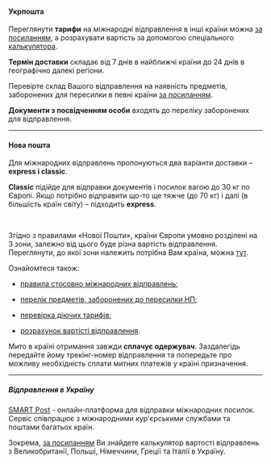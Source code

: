 
#### Укрпошта

Переглянути **тарифи** на міжнародні відправлення в інші країни можна [за посиланням](https://www.ukrposhta.ua/ua/taryfy), а розрахувати вартість за допомогою спеціального [калькулятора](https://calc.ukrposhta.ua/international-calculator).

**Термін доставки** складає від 7 днів в найближчі країни до 24 днів в географічно далекі регіони.

<section type="danger">

Перевірте склад Вашого відправлення на наявність предметів, заборонених для пересилки в певні країни [за посиланням](https://www.ukrposhta.ua/ua/zaboroneni-predmety).

**Документи з посвідченням особи** входять до переліку заборонених для відправлення.
</section>

***

#### Нова пошта

Для міжнародних відправлень пропонуються два варіанти доставки – **express і classic**. 

<section>

**Classic** підійде для відправки документів і посилок вагою до 30 кг по Європі. Якщо потрібно відправити що-то ще тяжче (до 70 кг) і далі (в більшість країн світу) – підходить **express**.
</section>

</br>

Згідно з правилами «Нової Пошти», країни Європи умовно розділені на 3 зони, залежно від цього буде різна вартість відправлення.
Переглянути, до якої зони належить потрібна Вам країна, можна [тут](https://novaposhta.ua/tarify_md).


Ознайомтеся також:

- [правила стосовно міжнародних відправлень](https://novaposhta.ua/uploads/misc/doc/Nova_Poshta_International_Terms_of_Service.pdf);

- [перелік предметів, заборонених до пересилки НП](https://novaposhta.ua/uploads/misc/doc/forbidden_goods_uk.pdf);

- [перевірка діючих тарифів](https://static.novaposhta.ua/sitecard/misc/doc/global_delivery_for_private.pdf);

- [розрахунок вартісті відправлення](https://novaposhta.ua/calculatorinternational).

<section type="warning" title="Зверніть увагу">

Мито в країні отримання завжди **сплачує одержувач**. Заздалегідь передайте йому трекінг-номер відправлення та попередьте про можливу необхідність сплати митних платежів у країні призначення.

</section>


***

##### Відправлення в Україну

[SMART Post](https://smartpost.global/ua) - онлайн-платформа для відправки міжнародних посилок. Cервіс співпрацює з міжнародними кур'єрськими службами та поштами багатьох країн.

Зокрема, [за посиланням](https://smartpost.global/ua/rates/poland-inpost?to=ukrposhta) Ви знайдете калькулятор вартості відправлень з Великобританії, Польші, Німеччини, Греції та Італії в Україну.
